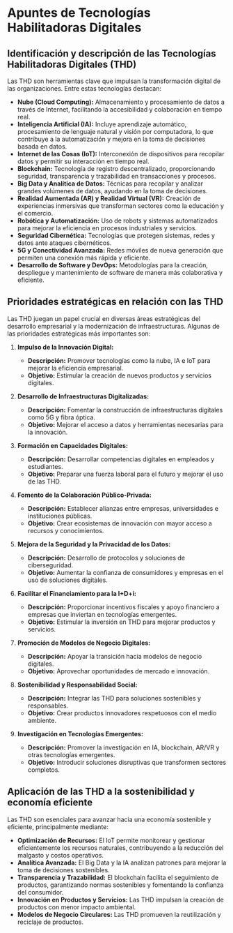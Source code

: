 
# Apuntes de Tecnologías Habilitadoras Digitales

## Identificación y descripción de las Tecnologías Habilitadoras Digitales (THD)

Las THD son herramientas clave que impulsan la transformación digital de las organizaciones. Entre estas tecnologías destacan:

- **Nube (Cloud Computing):** Almacenamiento y procesamiento de datos a través de Internet, facilitando la accesibilidad y colaboración en tiempo real.
- **Inteligencia Artificial (IA):** Incluye aprendizaje automático, procesamiento de lenguaje natural y visión por computadora, lo que contribuye a la automatización y mejora en la toma de decisiones basada en datos.
- **Internet de las Cosas (IoT):** Interconexión de dispositivos para recopilar datos y permitir su interacción en tiempo real.
- **Blockchain:** Tecnología de registro descentralizado, proporcionando seguridad, transparencia y trazabilidad en transacciones y procesos.
- **Big Data y Analítica de Datos:** Técnicas para recopilar y analizar grandes volúmenes de datos, ayudando en la toma de decisiones.
- **Realidad Aumentada (AR) y Realidad Virtual (VR):** Creación de experiencias inmersivas que transforman sectores como la educación y el comercio.
- **Robótica y Automatización:** Uso de robots y sistemas automatizados para mejorar la eficiencia en procesos industriales y servicios.
- **Seguridad Cibernética:** Tecnologías que protegen sistemas, redes y datos ante ataques cibernéticos.
- **5G y Conectividad Avanzada:** Redes móviles de nueva generación que permiten una conexión más rápida y eficiente.
- **Desarrollo de Software y DevOps:** Metodologías para la creación, despliegue y mantenimiento de software de manera más colaborativa y eficiente.

## Prioridades estratégicas en relación con las THD

Las THD juegan un papel crucial en diversas áreas estratégicas del desarrollo empresarial y la modernización de infraestructuras. Algunas de las prioridades estratégicas más importantes son:

1. **Impulso de la Innovación Digital:**  
   - **Descripción:** Promover tecnologías como la nube, IA e IoT para mejorar la eficiencia empresarial.  
   - **Objetivo:** Estimular la creación de nuevos productos y servicios digitales.

2. **Desarrollo de Infraestructuras Digitalizadas:**  
   - **Descripción:** Fomentar la construcción de infraestructuras digitales como 5G y fibra óptica.  
   - **Objetivo:** Mejorar el acceso a datos y herramientas necesarias para la innovación.

3. **Formación en Capacidades Digitales:**  
   - **Descripción:** Desarrollar competencias digitales en empleados y estudiantes.  
   - **Objetivo:** Preparar una fuerza laboral para el futuro y mejorar el uso de las THD.

4. **Fomento de la Colaboración Público-Privada:**  
   - **Descripción:** Establecer alianzas entre empresas, universidades e instituciones públicas.  
   - **Objetivo:** Crear ecosistemas de innovación con mayor acceso a recursos y conocimientos.

5. **Mejora de la Seguridad y la Privacidad de los Datos:**  
   - **Descripción:** Desarrollo de protocolos y soluciones de ciberseguridad.  
   - **Objetivo:** Aumentar la confianza de consumidores y empresas en el uso de soluciones digitales.

6. **Facilitar el Financiamiento para la I+D+i:**  
   - **Descripción:** Proporcionar incentivos fiscales y apoyo financiero a empresas que inviertan en tecnologías emergentes.  
   - **Objetivo:** Estimular la inversión en THD para mejorar productos y servicios.

7. **Promoción de Modelos de Negocio Digitales:**  
   - **Descripción:** Apoyar la transición hacia modelos de negocio digitales.  
   - **Objetivo:** Aprovechar oportunidades de mercado e innovación.

8. **Sostenibilidad y Responsabilidad Social:**  
   - **Descripción:** Integrar las THD para soluciones sostenibles y responsables.  
   - **Objetivo:** Crear productos innovadores respetuosos con el medio ambiente.

9. **Investigación en Tecnologías Emergentes:**  
   - **Descripción:** Promover la investigación en IA, blockchain, AR/VR y otras tecnologías emergentes.  
   - **Objetivo:** Introducir soluciones disruptivas que transformen sectores completos.

## Aplicación de las THD a la sostenibilidad y economía eficiente

Las THD son esenciales para avanzar hacia una economía sostenible y eficiente, principalmente mediante:

- **Optimización de Recursos:** El IoT permite monitorear y gestionar eficientemente los recursos naturales, contribuyendo a la reducción del malgasto y costos operativos.
- **Analítica Avanzada:** El Big Data y la IA analizan patrones para mejorar la toma de decisiones sostenibles.
- **Transparencia y Trazabilidad:** El blockchain facilita el seguimiento de productos, garantizando normas sostenibles y fomentando la confianza del consumidor.
- **Innovación en Productos y Servicios:** Las THD impulsan la creación de productos con menor impacto ambiental.
- **Modelos de Negocio Circulares:** Las THD promueven la reutilización y reciclaje de productos.

